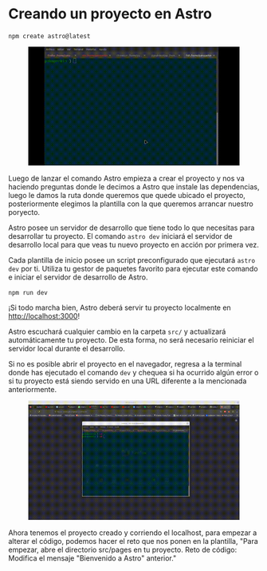 # Creando un proyecto en Astro

```
npm create astro@latest
```

<figure><img src="../../.gitbook/assets/nombredelgif.gif" alt=""><figcaption></figcaption></figure>

Luego de lanzar el comando Astro empieza a crear el proyecto y nos va haciendo preguntas  donde  le decimos  a Astro que instale las dependencias,  luego le damos la ruta donde queremos que quede ubicado el proyecto, posteriormente elegimos la plantilla con la que queremos arrancar nuestro poryecto.



Astro posee un servidor de desarrollo que tiene todo lo que necesitas para desarrollar tu proyecto. El comando `astro dev` iniciará el servidor de desarrollo local para que veas tu nuevo proyecto en acción por primera vez.

Cada plantilla de inicio posee un script preconfigurado que ejecutará `astro dev` por ti. Utiliza tu gestor de paquetes favorito para ejecutar este comando e iniciar el servidor de desarrollo de Astro.



```
npm run dev
```

¡Si todo marcha bien, Astro deberá servir tu proyecto localmente en [http://localhost:3000](http://localhost:3000)!

Astro escuchará cualquier cambio en la carpeta `src/` y actualizará automáticamente tu proyecto. De esta forma, no será necesario reiniciar el servidor local durante el desarrollo.

Si no es posible abrir el proyecto en el navegador, regresa a la terminal donde has ejecutado el comando `dev` y chequea si ha ocurrido algún error o si tu proyecto está siendo servido en una URL diferente a la mencionada anteriormente.

<figure><img src="../../.gitbook/assets/nombredelgif2.gif" alt=""><figcaption></figcaption></figure>

Ahora tenemos el proyecto creado y corriendo el  localhost, para  empezar a alterar el código, podemos hacer el reto que nos ponen en la plantilla, "Para empezar, abre el directorio src/pages en tu proyecto. Reto de código: Modifica el mensaje "Bienvenido a Astro" anterior."
